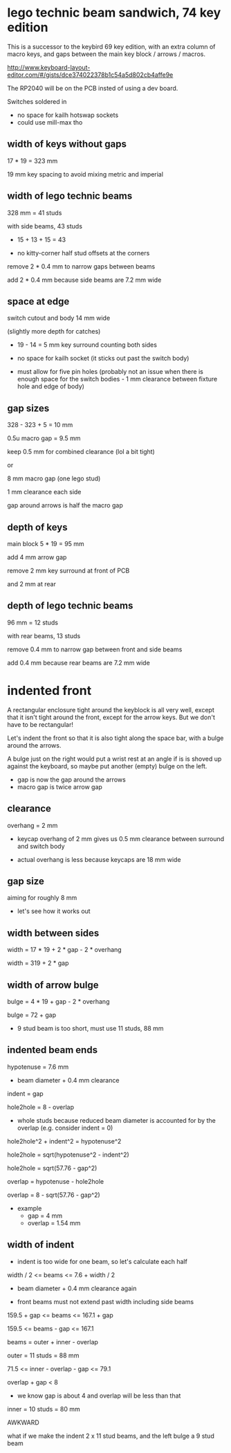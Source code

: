 lego technic beam sandwich, 74 key edition
==========================================

This is a successor to the keybird 69 key edition, with an extra column
of macro keys, and gaps between the main key block / arrows / macros.

http://www.keyboard-layout-editor.com/#/gists/dce374022378b1c54a5d802cb4affe9e

The RP2040 will be on the PCB insted of using a dev board.

Switches soldered in
  * no space for kailh hotswap sockets
  * could use mill-max tho


width of keys without gaps
--------------------------

17 * 19 = 323 mm

19 mm key spacing to avoid mixing metric and imperial


width of lego technic beams
---------------------------

328 mm = 41 studs

with side beams, 43 studs

  * 15 + 13 + 15 = 43

  * no kitty-corner half stud offsets at the corners

remove 2 * 0.4 mm to narrow gaps between beams

add 2 * 0.4 mm because side beams are 7.2 mm wide


space at edge
-------------

switch cutout and body 14 mm wide

(slightly more depth for catches)

  * 19 - 14 = 5 mm key surround counting both sides

  * no space for kailh socket (it sticks out past the switch body)

  * must allow for five pin holes (probably not an issue when there is
    enough space for the switch bodies - 1 mm clearance between
    fixture hole and edge of body)


gap sizes
---------

328 - 323 + 5 = 10 mm

0.5u macro gap = 9.5 mm

keep 0.5 mm for combined clearance (lol a bit tight)

or

8 mm macro gap (one lego stud)

1 mm clearance each side

gap around arrows is half the macro gap


depth of keys
-------------

main block 5 * 19 = 95 mm

add 4 mm arrow gap

remove 2 mm key surround at front of PCB

and 2 mm at rear


depth of lego technic beams
---------------------------

96 mm = 12 studs

with rear beams, 13 studs

remove 0.4 mm to narrow gap between front and side beams

add 0.4 mm because rear beams are 7.2 mm wide


indented front
==============

A rectangular enclosure tight around the keyblock is all very well,
except that it isn't tight around the front, except for the arrow
keys. But we don't have to be rectangular!

Let's indent the front so that it is also tight along the space bar,
with a bulge around the arrows.

A bulge just on the right would put a wrist rest at an angle if is is
shoved up against the keyboard, so maybe put another (empty) bulge on
the left.

  * gap is now the gap around the arrows
  * macro gap is twice arrow gap


clearance
---------

overhang = 2 mm

  * keycap overhang of 2 mm gives us 0.5 mm clearance between surround
    and switch body

  * actual overhang is less because keycaps are 18 mm wide


gap size
--------

aiming for roughly 8 mm

  * let's see how it works out


width between sides
-------------------

width = 17 * 19 + 2 * gap - 2 * overhang

width = 319 + 2 * gap


width of arrow bulge
--------------------

bulge = 4 * 19 + gap - 2 * overhang

bulge = 72 + gap

  * 9 stud beam is too short, must use 11 studs, 88 mm


indented beam ends
------------------

hypotenuse = 7.6 mm

  * beam diameter + 0.4 mm clearance

indent = gap

hole2hole = 8 - overlap

  * whole studs because reduced beam diameter is accounted for by the
    overlap (e.g. consider indent = 0)

hole2hole^2 + indent^2 = hypotenuse^2

hole2hole = sqrt(hypotenuse^2 - indent^2)

hole2hole = sqrt(57.76 - gap^2)

overlap = hypotenuse - hole2hole

overlap = 8 - sqrt(57.76 - gap^2)

  * example
      * gap = 4 mm
      * overlap = 1.54 mm


width of indent
---------------

  * indent is too wide for one beam, so let's calculate each half

width / 2 <= beams <= 7.6 + width / 2

  * beam diameter + 0.4 mm clearance again

  * front beams must not extend past width including side beams

159.5 + gap <= beams <= 167.1 + gap

159.5 <= beams - gap <= 167.1

beams = outer + inner - overlap

outer = 11 studs = 88 mm

71.5 <= inner - overlap - gap <= 79.1

overlap + gap < 8

  * we know gap is about 4 and overlap will be less than that

inner = 10 studs = 80 mm

AWKWARD

what if we make the indent 2 x 11 stud beams, and the left bulge a 9 stud beam
